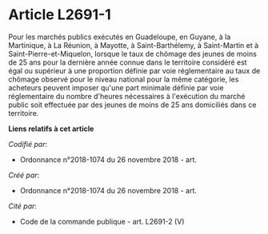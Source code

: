 # Article L2691-1

Pour les marchés publics exécutés en Guadeloupe, en Guyane, à la Martinique, à La Réunion, à Mayotte, à Saint-Barthélemy, à
Saint-Martin et à Saint-Pierre-et-Miquelon, lorsque le taux de chômage des jeunes de moins de 25 ans pour la dernière année
connue dans le territoire considéré est égal ou supérieur à une proportion définie par voie réglementaire au taux de chômage
observé pour le niveau national pour la même catégorie, les acheteurs peuvent imposer qu'une part minimale définie par voie
réglementaire du nombre d'heures nécessaires à l'exécution du marché public soit effectuée par des jeunes de moins de 25 ans
domiciliés dans ce territoire.

**Liens relatifs à cet article**

_Codifié par_:

  - Ordonnance n°2018-1074 du 26 novembre 2018 - art.

_Créé par_:

  - Ordonnance n°2018-1074 du 26 novembre 2018 - art.

_Cité par_:

  - Code de la commande publique - art. L2691-2 (V)
